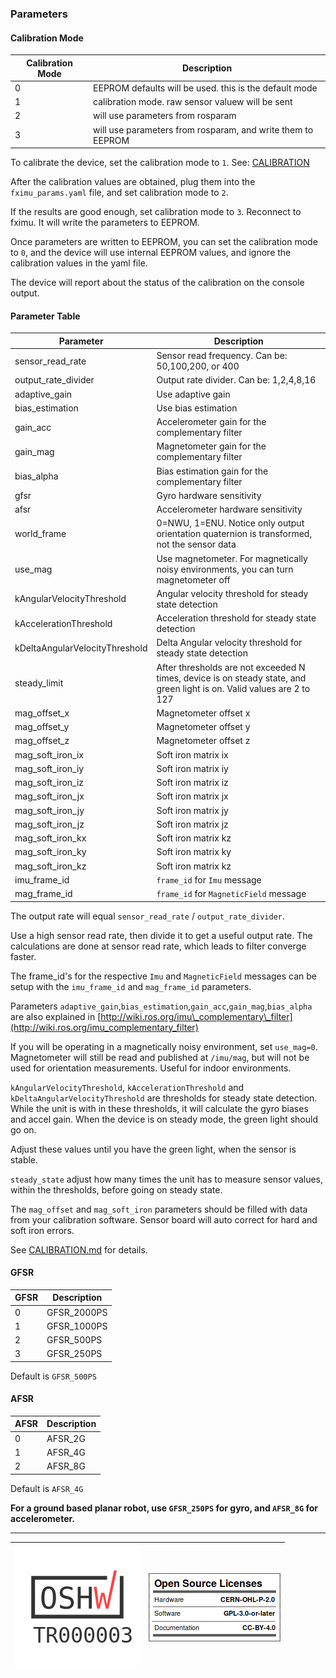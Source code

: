 ### Parameters

#### Calibration Mode

| Calibration Mode | Description            
| --- | ----------------------
| 0   | EEPROM defaults will be used. this is the default mode
| 1   | calibration mode. raw sensor valuew will be sent
| 2   | will use parameters from rosparam
| 3   | will use parameters from rosparam, and write them to EEPROM


To calibrate the device, set the calibration mode to `1`. See: [CALIBRATION](CALIBRATION.md)

After the calibration values are obtained, plug them into the `fximu_params.yaml` file, and set calibration mode to `2`.

If the results are good enough, set calibration mode to `3`. Reconnect to fximu. It will write the parameters to EEPROM.

Once parameters are written to EEPROM, you can set the calibration mode to `0`, and the device will use internal EEPROM values, and ignore the calibration values in the yaml file.

The device will report about the status of the calibration on the console output.

#### Parameter Table

| Parameter  | Description            
| --- | ----------------------
| sensor\_read\_rate    | Sensor read frequency. Can be: 50,100,200, or 400
| output\_rate\_divider | Output rate divider. Can be: 1,2,4,8,16
| adaptive_gain | Use adaptive gain
| bias\_estimation | Use bias estimation
| gain\_acc | Accelerometer gain for the complementary filter
| gain\_mag | Magnetometer gain for the complementary filter
| bias\_alpha | Bias estimation gain for the complementary filter
| gfsr | Gyro hardware sensitivity
| afsr | Accelerometer hardware sensitivity
| world\_frame | 0=NWU, 1=ENU. Notice only output orientation quaternion is transformed, not the sensor data
| use\_mag | Use magnetometer. For magnetically noisy environments, you can turn magnetometer off
| kAngularVelocityThreshold | Angular velocity threshold for steady state detection
| kAccelerationThreshold | Acceleration threshold for steady state detection
| kDeltaAngularVelocityThreshold | Delta Angular velocity threshold for steady state detection
| steady\_limit | After thresholds are not exceeded N times, device is on steady state, and green light is on. Valid values are 2 to 127
| mag\_offset\_x | Magnetometer offset x
| mag\_offset\_y | Magnetometer offset y
| mag\_offset\_z | Magnetometer offset z
| mag\_soft\_iron\_ix | Soft iron matrix ix
| mag\_soft\_iron\_iy | Soft iron matrix iy
| mag\_soft\_iron\_iz | Soft iron matrix iz
| mag\_soft\_iron\_jx | Soft iron matrix jx
| mag\_soft\_iron\_jy | Soft iron matrix jy
| mag\_soft\_iron\_jz | Soft iron matrix jz
| mag\_soft\_iron\_kx | Soft iron matrix kz
| mag\_soft\_iron\_ky | Soft iron matrix ky
| mag\_soft\_iron\_kz | Soft iron matrix kz
| imu\_frame\_id | `frame_id` for `Imu` message
| mag\_frame\_id | `frame_id` for `MagneticField` message

The output rate will equal `sensor_read_rate` / `output_rate_divider`.

Use a high sensor read rate, then divide it to get a useful output rate. The calculations are done at sensor read rate, which leads to filter converge faster.

The frame_id's for the respective `Imu` and `MagneticField` messages can be setup with the `imu_frame_id` and `mag_frame_id` parameters.

Parameters `adaptive_gain`,`bias_estimation`,`gain_acc`,`gain_mag`,`bias_alpha` are also explained in [http://wiki.ros.org/imu\_complementary\_filter](http://wiki.ros.org/imu_complementary_filter)

If you will be operating in a magnetically noisy environment, set `use_mag=0`. Magnetometer will still be read and published at `/imu/mag`, but will not be used for orientation measurements. Useful for indoor environments.

`kAngularVelocityThreshold`, `kAccelerationThreshold` and `kDeltaAngularVelocityThreshold` are thresholds for steady state detection. While the unit is with in these thresholds, it will calculate the gyro biases and accel gain. When the device is on steady mode, the green light should go on.

Adjust these values until you have the green light, when the sensor is stable.

`steady_state` adjust how many times the unit has to measure sensor values, within the thresholds, before going on steady state.

The `mag_offset` and `mag_soft_iron` parameters should be filled with data from your calibration software. Sensor board will auto correct for hard and soft iron errors.

See [CALIBRATION.md](CALIBRATION.md) for details.

#### GFSR

| GFSR | Description
| ---- | ----
| 0    | GFSR\_2000PS
| 1    | GFSR\_1000PS
| 2    | GFSR\_500PS
| 3    | GFSR\_250PS

Default is `GFSR_500PS`

#### AFSR

| AFSR | Description
| ---- | ----
| 0    | AFSR\_2G	
| 1    | AFSR\_4G
| 2    | AFSR\_8G

Default is `AFSR_4G`

**For a ground based planar robot, use `GFSR_250PS` for gyro, and `AFSR_8G` for accelerometer.**

---

|![tr000003](https://raw.githubusercontent.com/rosrider/fximu_doc/main/img/TR000003.png)   |![license](https://raw.githubusercontent.com/ROSRider/fximu_doc/main/img/license.png)|
|----|----|